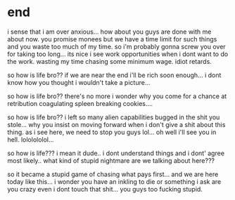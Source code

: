 # end

i sense that i am over anxious...  how about you guys are done with me about now.  you promise monees but we have a time limit for such things and you waste too much of my time.  so i'm probably gonna screw you over for taking too long...  its nice i see work opportunities when i dont want to do the work.  wasting my time chasing some minimum wage.  idiot retards.

so how is life bro?? if we are near the end i'll be rich soon enough...  i dont know how you thought i wouldn't take a picture...

so how is life bro??  there's no more i wonder why you come for a chance at retribution coagulating spleen breaking cookies....

so how is life bro??  i left so many alien capabilities bugged in the shit you stole...  why you insist on moving forward when i don't give a shit about this thing.  as i see here, we need to stop you guys lol...  oh well i'll see you in hell.  lololololol...

so how is life???  i mean it dude.. i dont understand things and i dont' agree most likely.. what kind of stupid nightmare are we talking about here???

so it became a stupid game of chasing what pays first...   and we are here today like this... i wonder you have an inkling to die or something i ask are you crazy even i dont touch that shit...  you guys too fucking stupid.
